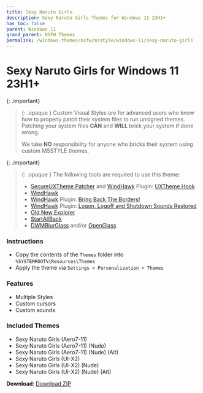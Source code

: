 ```yaml
---
title: Sexy Naruto Girls
description: Sexy Naruto Girls Themes for Windows 11 23H1+
has_toc: false
parent: Windows 11
grand_parent: NSFW Themes
permalink: /windows-themes/nsfw/msstyle/windows-11/sexy-naruto-girls
---
```


Sexy Naruto Girls for Windows 11 23H1+  
===============================

{: .important}
> {: .opaque }
> Custom Visual Styles are for advanced users who know how to properly patch their system files to run unsigned themes. 
> Patching your system files **CAN** and **WILL** brick your system if done wrong.
>
> We take **NO** responsibility for anyone who bricks their system using custom MSSTYLE themes.

{: .important}
> {: .opaque }
> The following tools are required to use this theme:
> 
> - [SecureUXTheme Patcher][SecureUXTheme] and [WindHawk][WindHawk] Plugin: [UXTheme Hook][UXThemeHook]
> - [WindHawk][WindHawk]
> - [WindHawk][WindHawk] Plugin: [Bring Back The Borders!][BringBackTheBorders]
> - [WindHawk][WindHawk] Plugin: [Logon, Logoff and Shutdown Sounds Restored][SoundsRestored]
> - [Old New Explorer][OldNewExplorer]
> - [StartAllBack][StartAllBack]
> - [DWMBlurGlass][DWMBlurGlass] and/or [OpenGlass][OpenGlass]


### Instructions

*   Copy the contents of the `Themes` folder into `%SYSTEMROOT%\Resources\Themes`
*   Apply the theme via `Settings > Personalization > Themes`


### Features

*   Multiple Styles
*   Custom cursors
*   Custom sounds


### Included Themes

*   Sexy Naruto Girls (Aero7-11)
*   Sexy Naruto Girls (Aero7-11) (Nude)
*   Sexy Naruto Girls (Aero7-11) (Nude) (Alt)
*   Sexy Naruto Girls (UI-X2)
*   Sexy Naruto Girls (UI-X2) (Nude)
*   Sexy Naruto Girls (UI-X2) (Nude) (Alt)


**Download**: [Download ZIP][DownloadZIP]

<!-- ///////////////////////////////////////////////////////////////////////////////////////////////////////////////////////////////////////////////////// -->

[WindHawk]: https://windhawk.net/
[BringBackTheBorders]: https://windhawk.net/mods/w11-dwm-fix
[SoundsRestored]: https://windhawk.net/mods/logon-logoff-shutdown-sounds/
[SecureUXTheme]: https://github.com/namazso/SecureUxTheme/
[UXThemeHook]: https://windhawk.net/mods/uxtheme-hook/
[OldNewExplorer]: https://msfn.org/board/topic/170375-oldnewexplorer-119/
[DWMBlurGlass]: https://github.com/Maplespe/DWMBlurGlass
[StartAllBack]: https://www.startallback.com/
[OpenGlass]: https://virtualcustoms.net/showthread.php/88998-OpenGlass-Installer-for-Windows-11-22H2

[DownloadZIP]: https://gitlab.com/the-back-room/visual-styles/windows-11/nsfw/sexy-naruto-girls/-/archive/main/sexy-naruto-girls-main.zip

<!-- ///////////////////////////////////////////////////////////////////////////////////////////////////////////////////////////////////////////////////// -->
